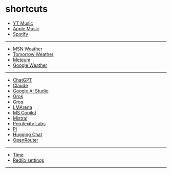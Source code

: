 # shortcuts

- [YT Music](https://music.youtube.com)
- [Apple Music](https://music.apple.com)
- [Spotify](https://open.spotify.com)

---

- [MSN Weather](https://msn.com/weather)
- [Tomorrow Weather](https://weather.tomorrow.io)
- [Meteum](https://meteum.ai/weather/search)
- [Google Weather](https://google.com/search?q=weather&udm=0&safe=off)

---

- [ChatGPT](https://chatgpt.com)
- [Claude](https://claude.ai)
- [Google AI Studio](https://aistudio.google.com)
- [Grok](https://grok.com)
- [Groq](https://groq.com)
- [LMArena](https://lmarena.ai)
- [MS Copilot](https://copilot.microsoft.com)
- [Mistral](https://chat.mistral.ai)
- [Perplexity Labs](https://labs.perplexity.ai)
- [Pi](https://pi.ai)
- [Hugging Chat](https://huggingface.com/chat)
- [OpenRouter](https://openrouter.ai)

---

- [Time](https://time.is/?c=d3l1_3F_3j1_3Y1_3WXth2i2s.TAXfmrXc1Xo480Xz1Xa1Xb51ea29.4e4185.28571f.2d99db.abbd8.1bb85e.1c3b23Xw1Xv20240528Xh0Xi1XZ1XmXuXB1Xs0)
- [Redlib settings](https://redlib.freedit.eu/settings/restore/?theme=system&front_page=default&layout=card&wide=off&post_sort=top&comment_sort=top&show_nsfw=on&use_hls=off&hide_hls_notification=off&hide_awards=off&fixed_navbar=on&subscriptions=&filters=)

<!-- ## news (rss) -->

<!-- ```xml
<outline title="*queryTitle* - Bing News (looks broken)" type="rss"
    xmlUrl="https://bing.com/news/search?format=rss&amp;q=[query]" />
<outline title="*queryTitle* - Bing Search RSS" type="rss"
    xmlUrl="https://bing.com/search?format=rss&amp;q=[query]" />
<outline title="*queryTitle* - Feedle" type="rss"
    xmlUrl="https://feedle.world/rss/?query=[query]" />
<outline title="*queryTitle* - Google News" type="rss"
    xmlUrl="https://news.google.com/rss/search?q=[query]" />
<outline title="*queryTitle* - Reddit Search" type="rss"
    xmlUrl="http://www.reddit.com/search.rss?t=day&amp;sort=top&amp;q=[query]" />
<outline title="*queryTitle* - SearX" type="rss"
    xmlUrl="https://search.mdosch.de/searxng/search?language=en-US&amp;time_range=day&amp;safesearch=0&amp;format=rss&amp;enabled_engines=all&amp;q=[query]" />
``` -->

<!-- ## news (not rss) -->

<!-- [*queryTitle* - Baidu](https://baidu.com/s?gpc=stf%3D1720245017%2C1720331417%7Cstftype%3D1&wd=[query]) -->
<!-- [*queryTitle* - Bing News](https://bing.com/news/search?qft=interval%3d"7"&q=[query]) -->
<!-- [*queryTitle* - Bing Search](https://bing.com/search?filters=ex1%3a%22ez1%22&mkt=en-US&q=[query]) -->
<!-- [*queryTitle* - Bing Videos](https://bing.com/videos/search?&qft=+filterui:videoage-lt1440&FORM=VRFLTR&q=[query]) -->
<!-- [*queryTitle* - Brave Search](https://search.brave.com/search?tf=pd&q=[query]) -->
<!-- [*queryTitle* - DuckDuckGo](https://duckduckgo.com/?df=d&assist=true&q=[query]) -->
<!-- [*queryTitle* - Ecosia](https://ecosia.org/search?freshness=day&q=[query]) -->
<!-- [*queryTitle* - Google News](https://news.google.com/search?q=when:1d+[query]) -->
<!-- [*queryTitle* - Google Search News](https://google.com/search?safe=off&tbs=qdr:d&tbm=nws&nfpr=1&lr=lang_en&q=[query]) -->
<!-- [*queryTitle* - Google Search Videos](https://google.com/search?safe=off&udm=7&tbs=qdr:d&q=[query]) -->
<!-- [*queryTitle* - Google Search](https://google.com/search?tbs=qdr:d&safe=off&filter=0&nfpr=1&peek_pws=0&udm=14&lr=lang_en&q=[query]) -->
<!-- [*queryTitle* - Redlib](https://redlib.freedit.eu/search?sort=top&t=day&q=[query]) -->
<!-- [*queryTitle* - Yandex](https://yandex.com/search/?within=77&noreask=1&text=[query]) -->
<!-- [*queryTitle* - You.com](https://you.com/search?q=[query]) -->
<!-- [*queryTitle* - swisscows.com](https://swisscows.com/en/web?freshness=Day&query[query]) -->

<!-- --- -->

---

<!-- Foreign social: `site:weibo.com | site:weibo.cn | site:hupu.com | site:shitaraba.net | site:5ch.net | site:nate.com | site:naver.com` -->
